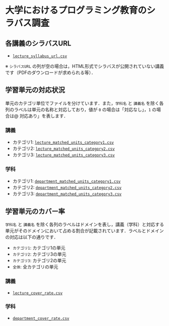 # 大学におけるプログラミング教育のシラバス調査

## 各講義のシラバスURL

- [`lecture_syllabus_url.csv`](./lecture_syllabus_url.csv)

※ `シラバスURL` の列が空の場合は，HTML形式でシラバスが公開されていない講義です（PDFのダウンロードが求められる等）．

## 学習単元の対応状況

単元のカテゴリ単位でファイルを分けています．また，`学科名` と `講義名` を除く各列のラベルは単元の名称と対応しており，値が `0` の場合は「対応なし」，`1` の場合は@
対応あり」を表します．

### 講義

- カテゴリ1: [`lecture_matched_units_category1.csv`](./lecture_matched_units_category1.csv)
- カテゴリ2: [`lecture_matched_units_category2.csv`](./lecture_matched_units_category2.csv)
- カテゴリ3: [`lecture_matched_units_category3.csv`](./lecture_matched_units_category3.csv)

### 学科

- カテゴリ1: [`department_matched_units_category1.csv`](./department_matched_units_category1.csv)
- カテゴリ2: [`department_matched_units_category2.csv`](./department_matched_units_category2.csv)
- カテゴリ3: [`department_matched_units_category3.csv`](./department_matched_units_category3.csv)

## 学習単元のカバー率

`学科名` と `講義名` を除く各列のラベルはドメインを表し，講義（学科）と対応する単元がそのドメインにおいて占める割合が記載されています．ラベルとドメインの対応は以下の通りです．

- `カテゴリ1`: カテゴリ1の単元
- `カテゴリ2`: カテゴリ3の単元
- `カテゴリ3`: カテゴリ2の単元
- `全体`: 全カテゴリの単元

### 講義

- [`lecture_cover_rate.csv`](./lecture_cover_rate.csv)

### 学科

- [`department_cover_rate.csv`](./department_cover_rate.csv)
